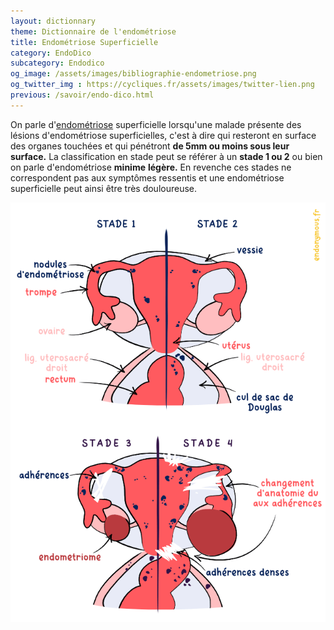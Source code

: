 ```yaml
---
layout: dictionnary
theme: Dictionnaire de l'endométriose
title: Endométriose Superficielle
category: EndoDico
subcategory: Endodico
og_image: /assets/images/bibliographie-endometriose.png
og_twitter_img : https://cycliques.fr/assets/images/twitter-lien.png
previous: /savoir/endo-dico.html
---
```


On parle d'[endométriose](/savoir/endometriose.html) superficielle lorsqu'une malade présente des lésions d'endométriose superficielles, c'est à dire qui resteront en surface des organes touchées et qui pénétront **de 5mm ou moins sous leur surface.** La classification en stade peut se référer à un **stade 1 ou 2** ou bien on parle d'endométriose **minime** **légère.** En revenche ces stades ne correspondent pas aux symptômes ressentis et une endométriose superficielle peut ainsi être très douloureuse.

![stades d'endométriose](/assets/images/schema/stades.png)